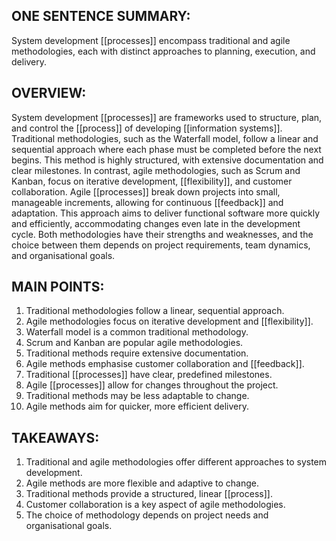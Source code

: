 ## ONE SENTENCE SUMMARY:
System development [[processes]] encompass traditional and agile methodologies, each with distinct approaches to planning, execution, and delivery.

## OVERVIEW:
System development [[processes]] are frameworks used to structure, plan, and control the [[process]] of developing [[information systems]]. Traditional methodologies, such as the Waterfall model, follow a linear and sequential approach where each phase must be completed before the next begins. This method is highly structured, with extensive documentation and clear milestones. In contrast, agile methodologies, such as Scrum and Kanban, focus on iterative development, [[flexibility]], and customer collaboration. Agile [[processes]] break down projects into small, manageable increments, allowing for continuous [[feedback]] and adaptation. This approach aims to deliver functional software more quickly and efficiently, accommodating changes even late in the development cycle. Both methodologies have their strengths and weaknesses, and the choice between them depends on project requirements, team dynamics, and organisational goals.

## MAIN POINTS:
1. Traditional methodologies follow a linear, sequential approach.
2. Agile methodologies focus on iterative development and [[flexibility]].
3. Waterfall model is a common traditional methodology.
4. Scrum and Kanban are popular agile methodologies.
5. Traditional methods require extensive documentation.
6. Agile methods emphasise customer collaboration and [[feedback]].
7. Traditional [[processes]] have clear, predefined milestones.
8. Agile [[processes]] allow for changes throughout the project.
9. Traditional methods may be less adaptable to change.
10. Agile methods aim for quicker, more efficient delivery.

## TAKEAWAYS:
1. Traditional and agile methodologies offer different approaches to system development.
2. Agile methods are more flexible and adaptive to change.
3. Traditional methods provide a structured, linear [[process]].
4. Customer collaboration is a key aspect of agile methodologies.
5. The choice of methodology depends on project needs and organisational goals.